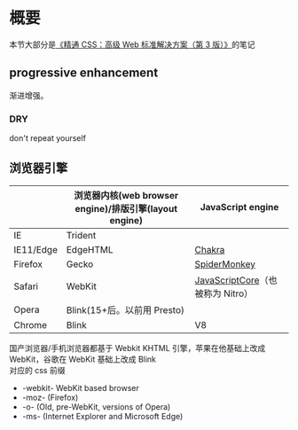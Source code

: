 # 概要

本节大部分是[《精通 CSS：高级 Web 标准解决方案（第 3 版）》](http://www.ituring.com.cn/book/1910)的笔记

## progressive enhancement

渐进增强。

### DRY

don't repeat yourself

## 浏览器引擎

|           | 浏览器内核(web browser engine)/排版引擎(layout engine) | JavaScript engine                                                                            |
| --------- | ------------------------------------------------------ | -------------------------------------------------------------------------------------------- |
| IE        | Trident                                                |                                                                                              |
| IE11/Edge | EdgeHTML                                               | [Chakra](https://github.com/Microsoft/ChakraCore)                                            |
| Firefox   | Gecko                                                  | [SpiderMonkey](https://developer.mozilla.org/en-US/docs/Mozilla/Projects/SpiderMonkey)       |
| Safari    | WebKit                                                 | [JavaScriptCore](https://developer.apple.com/documentation/javascriptcore)（也被称为 Nitro） |
| Opera     | Blink(15+后。以前用 Presto)                            |                                                                                              |
| Chrome    | Blink                                                  | V8                                                                                           |

国产浏览器/手机浏览器都基于 Webkit
KHTML 引擎，苹果在他基础上改成 WebKit，谷歌在 WebKit 基础上改成 Blink  
对应的 css 前缀

- -webkit- WebKit based browser
- -moz- (Firefox)
- -o- (Old, pre-WebKit, versions of Opera)
- -ms- (Internet Explorer and Microsoft Edge)
